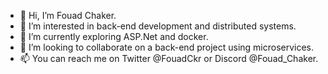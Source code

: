 - 👋 Hi, I’m Fouad Chaker.
- 👀 I’m interested in back-end development and distributed systems.
- 🌱 I’m currently exploring ASP.Net and docker.
- 💞️ I’m looking to collaborate on a back-end project using microservices.
- 📫 You can reach me on Twitter @FouadCkr or Discord @Fouad_Chaker.

<!---
FouadChaker/FouadChaker is a ✨ special ✨ repository because its `README.md` (this file) appears on your GitHub profile.
You can click the Preview link to take a look at your changes.
--->
